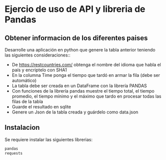# Ejercio de uso de API y libreria de Pandas
## Obtener informacion de los diferentes paises

Desarrolle una aplicación en python que genere la tabla anterior teniendo las siguientes consideraciones::
- De https://restcountries.com/ obtenga el nombre del idioma que habla el país y encriptelo con SHA1 
- En la columna Time ponga el tiempo que tardó en armar la fila (debe ser automático)
- La tabla debe ser creada en un DataFrame con la librería PANDAS 
- Con funciones de la librería pandas muestre el tiempo total, el tiempo promedio, el tiempo mínimo y el máximo que tardo en procesar todas las filas de la tabla
- Guarde el resultado en sqlite
- Genere un Json de la tabla creada y guárdelo como data.json

## Instalacion

Se requiere instalar las siguientes librerias:

```sh
pandas
requests
```

